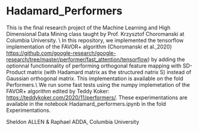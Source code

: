 # Hadamard_Performers

This is the final research project of the Machine Learning and High Dimensional Data Mining class taught by Prof. Krzysztof Choromanski at Columbia University. \\
In this repository, we implemented the tensorflow implementation of the FAVOR+ algorithm (Choromanski et al.,2020) https://github.com/google-research/google-research/tree/master/performer/fast_attention/tensorflow) by adding the optionnal functionnality of performing orthogonal feature mapping with SD-Product matrix (with Hadamard matrix as the structured natrix S) instead of Gaussian orthogonal matrix. This implementation is available on the fold Performers.\\
We run some fast tests using the numpy implemetation of the FAVOR+ algorithm edited by Teddy Koker: https://teddykoker.com/2020/11/performers/.
These experimentations are available in the notebook Hadamard_performers.ipynb in the fold Experimentations.

Sheldon ALLEN & Raphael ADDA, Columbia University
